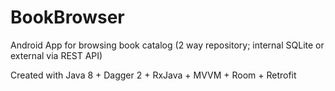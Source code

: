 # BookBrowser
Android App for browsing book catalog (2 way repository; internal SQLite or external via REST API)

Created with Java 8 + Dagger 2 + RxJava + MVVM + Room + Retrofit
